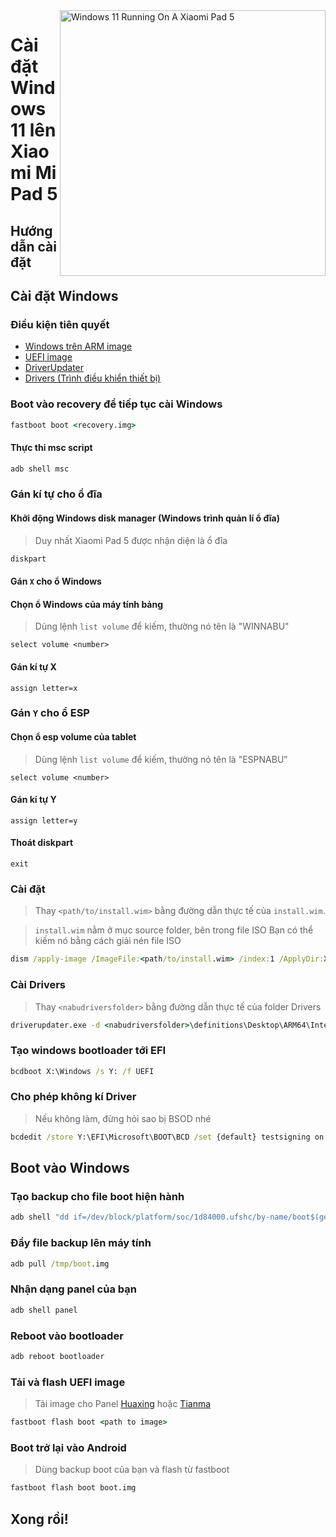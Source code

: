<img align="right" src="https://raw.githubusercontent.com/erdilS/Port-Windows-11-Xiaomi-Pad-5/main/nabu.png" width="425" alt="Windows 11 Running On A Xiaomi Pad 5">


# Cài đặt Windows 11 lên Xiaomi Mi Pad 5

## Hướng dẫn cài đặt

## Cài đặt Windows

### Điều kiện tiên quyết

- [Windows trên ARM image](https://uupdump.net/)
- [UEFI image](/images/)
- [DriverUpdater](https://github.com/WOA-Project/DriverUpdater/releases/latest)
- [Drivers (Trình điều khiển thiết bị)](https://github.com/map220v/MiPad5-Drivers/releases/latest)

### Boot vào recovery để tiếp tục cài Windows

```cmd
fastboot boot <recovery.img>
```


#### Thực thi msc script

```cmd
adb shell msc
```

### Gán kí tự cho ổ đĩa
  

#### Khởi động Windows disk manager (Windows trình quản lí ổ đĩa)

> Duy nhất Xiaomi Pad 5 được nhận diện là ổ đĩa

```cmd
diskpart
```


#### Gán `X` cho ổ Windows

#### Chọn ổ Windows của máy tính bảng
> Dùng lệnh `list volume` để kiếm, thường nó tên là "WINNABU"

```diskpart
select volume <number>
```

#### Gán kí tự X
```diskpart
assign letter=x
```

### Gán `Y` cho ổ ESP

#### Chọn ổ esp volume của tablet
> Dùng lệnh `list volume` để kiếm, thường nó tên là "ESPNABU"

```diskpart
select volume <number>
```

#### Gán kí tự Y

```diskpart
assign letter=y
```

#### Thoát diskpart
```diskpart
exit
```

  
  

### Cài đặt

> Thay `<path/to/install.wim>` bằng đường dẫn thực tế của `install.wim`.

> `install.wim` nằm ở mục source folder, bên trong file ISO
> Bạn có thể kiếm nó bằng cách giải nén file ISO

```cmd
dism /apply-image /ImageFile:<path/to/install.wim> /index:1 /ApplyDir:X:\
```

### Cài Drivers

> Thay `<nabudriversfolder>` bằng đường dẫn thực tế của folder Drivers

```cmd
driverupdater.exe -d <nabudriversfolder>\definitions\Desktop\ARM64\Internal\nabu.txt -r <nabudriversfolder> -p X:
```

### Tạo windows bootloader tới EFI

```cmd
bcdboot X:\Windows /s Y: /f UEFI
```

###  Cho phép không kí Driver

> Nếu không làm, đừng hỏi sao bị BSOD nhé

```cmd
bcdedit /store Y:\EFI\Microsoft\BOOT\BCD /set {default} testsigning on
```


## Boot vào Windows

### Tạo backup cho file boot hiện hành

```cmd
adb shell "dd if=/dev/block/platform/soc/1d84000.ufshc/by-name/boot$(getprop ro.boot.slot_suffix) of=/tmp/boot.img"
```

### Đẩy file backup lên máy tính

```cmd
adb pull /tmp/boot.img
```

### Nhận dạng panel của bạn

```cmd
adb shell panel
```


### Reboot vào bootloader 

```cmd
adb reboot bootloader
```

### Tải và flash UEFI image
> Tải image cho Panel [Huaxing](https://github.com/erdilS/Port-Windows-11-Xiaomi-Pad-5/blob/main/images/xiaomi-nabu_huaxing.img?raw=1&plain=1) hoặc [Tianma](https://github.com/erdilS/Port-Windows-11-Xiaomi-Pad-5/blob/main/images/xiaomi-nabu_tianma.img?raw=1&plain=1)

```cmd
fastboot flash boot <path to image>
```

### Boot trở lại vào Android
> Dùng backup boot của bạn và flash từ fastboot

```cmd
fastboot flash boot boot.img
```

## Xong rồi!
